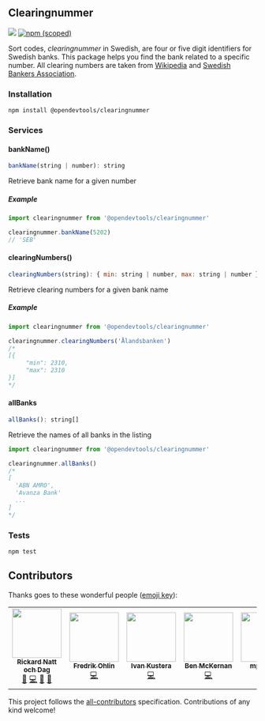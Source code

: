 ## Clearingnummer

[![](https://github.com/opendevtools/clearingnummer/workflows/Release/badge.svg)](https://github.com/opendevtools/clearingnummer/actions?workflow=Release)
[![npm (scoped)](https://img.shields.io/npm/v/@opendevtools/clearingnummer)](https://npm.im/@opendevtools/clearingnummer)

Sort codes, _clearingnummer_ in Swedish, are four or five digit identifiers for Swedish banks. This package helps you find the bank related to a specific number. All clearing numbers are taken from [Wikipedia](http://www.wikiwand.com/sv/Lista_%C3%B6ver_clearingnummer_till_svenska_banker) and [Swedish Bankers Association](http://www.swedishbankers.se/media/3535/1710_clearingnummer-institut.pdf).

### Installation

```
npm install @opendevtools/clearingnummer
```

### Services

#### bankName()

```js
bankName(string | number): string
```

Retrieve bank name for a given number

##### Example

```js
import clearingnummer from '@opendevtools/clearingnummer'

clearingnummer.bankName(5202)
// 'SEB'
```

#### clearingNumbers()

```js
clearingNumbers(string): { min: string | number, max: string | number }[]
```

Retrieve clearing numbers for a given bank name

##### Example

```js
import clearingnummer from '@opendevtools/clearingnummer'

clearingnummer.clearingNumbers('Ålandsbanken')
/*
[{
     "min": 2310,
     "max": 2310
}]
*/
```

#### allBanks

```js
allBanks(): string[]
```

Retrieve the names of all banks in the listing

```js
import clearingnummer from '@opendevtools/clearingnummer'

clearingnummer.allBanks()
/*
[
  'ABN AMRO',
  'Avanza Bank'
  ...
]
*/
```

### Tests

```
npm test
```

## Contributors

Thanks goes to these wonderful people ([emoji key](https://github.com/kentcdodds/all-contributors#emoji-key)):

<!-- ALL-CONTRIBUTORS-LIST:START - Do not remove or modify this section -->
<!-- prettier-ignore-start -->
<!-- markdownlint-disable -->
<table>
  <tr>
    <td align="center"><a href="http://willcodefor.beer/"><img src="https://avatars1.githubusercontent.com/u/1478102?v=4?s=100" width="100px;" alt=""/><br /><sub><b>Rickard Natt och Dag</b></sub></a><br /><a href="https://github.com/opendevtools/clearingnummer/issues?q=author%3Abeliever" title="Bug reports">🐛</a> <a href="https://github.com/opendevtools/clearingnummer/commits?author=believer" title="Code">💻</a> <a href="https://github.com/opendevtools/clearingnummer/commits?author=believer" title="Documentation">📖</a> <a href="https://github.com/opendevtools/clearingnummer/pulls?q=is%3Apr+reviewed-by%3Abeliever" title="Reviewed Pull Requests">👀</a></td>
    <td align="center"><a href="https://fredrikohlin.com/"><img src="https://avatars3.githubusercontent.com/u/80429?v=4?s=100" width="100px;" alt=""/><br /><sub><b>Fredrik Ohlin</b></sub></a><br /><a href="https://github.com/opendevtools/clearingnummer/commits?author=fohlin" title="Code">💻</a></td>
    <td align="center"><a href="http://www.atomia.com"><img src="https://avatars3.githubusercontent.com/u/1167428?v=4?s=100" width="100px;" alt=""/><br /><sub><b>Ivan Kustera</b></sub></a><br /><a href="https://github.com/opendevtools/clearingnummer/commits?author=ivankustera" title="Code">💻</a></td>
    <td align="center"><a href="https://github.com/ben-mckernan"><img src="https://avatars.githubusercontent.com/u/4847190?v=4?s=100" width="100px;" alt=""/><br /><sub><b>Ben McKernan</b></sub></a><br /><a href="https://github.com/opendevtools/clearingnummer/commits?author=ben-mckernan" title="Code">💻</a></td>
    <td align="center"><a href="https://github.com/mp-horm"><img src="https://avatars.githubusercontent.com/u/85336596?v=4?s=100" width="100px;" alt=""/><br /><sub><b>mp-horm</b></sub></a><br /><a href="https://github.com/opendevtools/clearingnummer/commits?author=mp-horm" title="Code">💻</a></td>
    <td align="center"><a href="https://github.com/osm"><img src="https://avatars.githubusercontent.com/u/3326440?v=4?s=100" width="100px;" alt=""/><br /><sub><b>Oscar Linderholm</b></sub></a><br /><a href="https://github.com/opendevtools/clearingnummer/commits?author=osm" title="Code">💻</a></td>
  </tr>
</table>

<!-- markdownlint-restore -->
<!-- prettier-ignore-end -->

<!-- ALL-CONTRIBUTORS-LIST:END -->

This project follows the [all-contributors](https://github.com/kentcdodds/all-contributors) specification. Contributions of any kind welcome!
